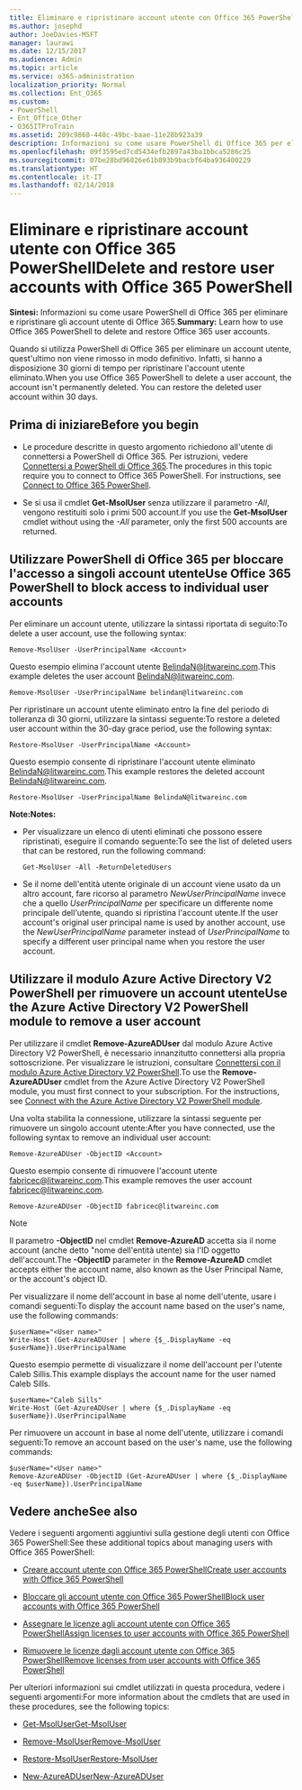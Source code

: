 ```yaml
---
title: Eliminare e ripristinare account utente con Office 365 PowerShell
ms.author: josephd
author: JoeDavies-MSFT
manager: laurawi
ms.date: 12/15/2017
ms.audience: Admin
ms.topic: article
ms.service: o365-administration
localization_priority: Normal
ms.collection: Ent_O365
ms.custom:
- PowerShell
- Ent_Office_Other
- O365ITProTrain
ms.assetid: 209c9868-448c-49bc-baae-11e28b923a39
description: Informazioni su come usare PowerShell di Office 365 per eliminare e ripristinare gli account utente di Office 365.
ms.openlocfilehash: 09f3595ed7cd5434efb2897a43ba1bbca5286c25
ms.sourcegitcommit: 07be28bd96826e61b893b9bacbf64ba936400229
ms.translationtype: HT
ms.contentlocale: it-IT
ms.lasthandoff: 02/14/2018
---
```

# <a name="delete-and-restore-user-accounts-with-office-365-powershell"></a><span data-ttu-id="77543-103">Eliminare e ripristinare account utente con Office 365 PowerShell</span><span class="sxs-lookup"><span data-stu-id="77543-103">Delete and restore user accounts with Office 365 PowerShell</span></span>

<span data-ttu-id="77543-104">**Sintesi:** Informazioni su come usare PowerShell di Office 365 per eliminare e ripristinare gli account utente di Office 365.</span><span class="sxs-lookup"><span data-stu-id="77543-104">**Summary:**  Learn how to use Office 365 PowerShell to delete and restore Office 365 user accounts.</span></span>
  
<span data-ttu-id="77543-p101">Quando si utilizza PowerShell di Office 365 per eliminare un account utente, quest'ultimo non viene rimosso in modo definitivo. Infatti, si hanno a disposizione 30 giorni di tempo per ripristinare l'account utente eliminato.</span><span class="sxs-lookup"><span data-stu-id="77543-p101">When you use Office 365 PowerShell to delete a user account, the account isn't permanently deleted. You can restore the deleted user account within 30 days.</span></span>
  
## <a name="before-you-begin"></a><span data-ttu-id="77543-107">Prima di iniziare</span><span class="sxs-lookup"><span data-stu-id="77543-107">Before you begin</span></span>

- <span data-ttu-id="77543-p102">Le procedure descritte in questo argomento richiedono all'utente di connettersi a PowerShell di Office 365. Per istruzioni, vedere [Connettersi a PowerShell di Office 365](connect-to-office-365-powershell.md).</span><span class="sxs-lookup"><span data-stu-id="77543-p102">The procedures in this topic require you to connect to Office 365 PowerShell. For instructions, see [Connect to Office 365 PowerShell](connect-to-office-365-powershell.md).</span></span>
    
- <span data-ttu-id="77543-110">Se si usa il cmdlet **Get-MsolUser** senza utilizzare il parametro _-All_, vengono restituiti solo i primi 500 account.</span><span class="sxs-lookup"><span data-stu-id="77543-110">If you use the **Get-MsolUser** cmdlet without using the _-All_ parameter, only the first 500 accounts are returned.</span></span>
    
## <a name="use-office-365-powershell-to-block-access-to-individual-user-accounts"></a><span data-ttu-id="77543-111">Utilizzare PowerShell di Office 365 per bloccare l'accesso a singoli account utente</span><span class="sxs-lookup"><span data-stu-id="77543-111">Use Office 365 PowerShell to block access to individual user accounts</span></span>
<span data-ttu-id="77543-112"><a name="ShortVersion"> </a></span><span class="sxs-lookup"><span data-stu-id="77543-112"><a name="ShortVersion"> </a></span></span>

<span data-ttu-id="77543-113">Per eliminare un account utente, utilizzare la sintassi riportata di seguito:</span><span class="sxs-lookup"><span data-stu-id="77543-113">To delete a user account, use the following syntax:</span></span>
  
```
Remove-MsolUser -UserPrincipalName <Account>
```

<span data-ttu-id="77543-114">Questo esempio elimina l'account utente BelindaN@litwareinc.com.</span><span class="sxs-lookup"><span data-stu-id="77543-114">This example deletes the user account BelindaN@litwareinc.com.</span></span>
  
```
Remove-MsolUser -UserPrincipalName belindan@litwareinc.com
```

<span data-ttu-id="77543-115">Per ripristinare un account utente eliminato entro la fine del periodo di tolleranza di 30 giorni, utilizzare la sintassi seguente:</span><span class="sxs-lookup"><span data-stu-id="77543-115">To restore a deleted user account within the 30-day grace period, use the following syntax:</span></span>
  
```
Restore-MsolUser -UserPrincipalName <Account>
```

<span data-ttu-id="77543-116">Questo esempio consente di ripristinare l'account utente eliminato BelindaN@litwareinc.com.</span><span class="sxs-lookup"><span data-stu-id="77543-116">This example restores the deleted account BelindaN@litwareinc.com.</span></span>
  
```
Restore-MsolUser -UserPrincipalName BelindaN@litwareinc.com
```

 <span data-ttu-id="77543-117">**Note:**</span><span class="sxs-lookup"><span data-stu-id="77543-117">**Notes:**</span></span>
  
- <span data-ttu-id="77543-118">Per visualizzare un elenco di utenti eliminati che possono essere ripristinati, eseguire il comando seguente:</span><span class="sxs-lookup"><span data-stu-id="77543-118">To see the list of deleted users that can be restored, run the following command:</span></span>
    
  ```
  Get-MsolUser -All -ReturnDeletedUsers
  ```

- <span data-ttu-id="77543-119">Se il nome dell'entità utente originale di un account viene usato da un altro account, fare ricorso al parametro  _NewUserPrincipalName_ invece che a quello _UserPrincipalName_ per specificare un differente nome principale dell'utente, quando si ripristina l'account utente.</span><span class="sxs-lookup"><span data-stu-id="77543-119">If the user account's original user principal name is used by another account, use the  _NewUserPrincipalName_ parameter instead of _UserPrincipalName_ to specify a different user principal name when you restore the user account.</span></span>
    
## <a name="use-the-azure-active-directory-v2-powershell-module-to-remove-a-user-account"></a><span data-ttu-id="77543-120">Utilizzare il modulo Azure Active Directory V2 PowerShell per rimuovere un account utente</span><span class="sxs-lookup"><span data-stu-id="77543-120">Use the Azure Active Directory V2 PowerShell module to remove a user account</span></span>
<span data-ttu-id="77543-121"><a name="ShortVersion"> </a></span><span class="sxs-lookup"><span data-stu-id="77543-121"><a name="ShortVersion"> </a></span></span>

<span data-ttu-id="77543-p103">Per utilizzare il cmdlet **Remove-AzureADUser** dal modulo Azure Active Directory V2 PowerShell, è necessario innanzitutto connettersi alla propria sottoscrizione. Per visualizzare le istruzioni, consultare [Connettersi con il modulo Azure Active Directory V2 PowerShell](https://go.microsoft.com/fwlink/?linkid=842218).</span><span class="sxs-lookup"><span data-stu-id="77543-p103">To use the **Remove-AzureADUser** cmdlet from the Azure Active Directory V2 PowerShell module, you must first connect to your subscription. For the instructions, see [Connect with the Azure Active Directory V2 PowerShell module](https://go.microsoft.com/fwlink/?linkid=842218).</span></span>
  
<span data-ttu-id="77543-124">Una volta stabilita la connessione, utilizzare la sintassi seguente per rimuovere un singolo account utente:</span><span class="sxs-lookup"><span data-stu-id="77543-124">After you have connected, use the following syntax to remove an individual user account:</span></span>
  
```
Remove-AzureADUser -ObjectID <Account>
```

<span data-ttu-id="77543-125">Questo esempio consente di rimuovere l'account utente fabricec@litwareinc.com.</span><span class="sxs-lookup"><span data-stu-id="77543-125">This example removes the user account fabricec@litwareinc.com.</span></span>
  
```
Remove-AzureADUser -ObjectID fabricec@litwareinc.com
```

> [!NOTE]
> <span data-ttu-id="77543-126">Il parametro **-ObjectID** nel cmdlet **Remove-AzureAD** accetta sia il nome account (anche detto "nome dell'entità utente) sia l'ID oggetto dell'account.</span><span class="sxs-lookup"><span data-stu-id="77543-126">The **-ObjectID** parameter in the **Remove-AzureAD** cmdlet accepts either the account name, also known as the User Principal Name, or the account's object ID.</span></span>
  
<span data-ttu-id="77543-127">Per visualizzare il nome dell'account in base al nome dell'utente, usare i comandi seguenti:</span><span class="sxs-lookup"><span data-stu-id="77543-127">To display the account name based on the user's name, use the following commands:</span></span>
  
```
$userName="<User name>"
Write-Host (Get-AzureADUser | where {$_.DisplayName -eq $userName}).UserPrincipalName
```

<span data-ttu-id="77543-128">Questo esempio permette di visualizzare il nome dell'account per l'utente Caleb Sillis.</span><span class="sxs-lookup"><span data-stu-id="77543-128">This example displays the account name for the user named Caleb Sills.</span></span>
  
```
$userName="Caleb Sills"
Write-Host (Get-AzureADUser | where {$_.DisplayName -eq $userName}).UserPrincipalName
```

<span data-ttu-id="77543-129">Per rimuovere un account in base al nome dell'utente, utilizzare i comandi seguenti:</span><span class="sxs-lookup"><span data-stu-id="77543-129">To remove an account based on the user's name, use the following commands:</span></span>
  
```
$userName="<User name>"
Remove-AzureADUser -ObjectID (Get-AzureADUser | where {$_.DisplayName -eq $userName}).UserPrincipalName
```

## <a name="see-also"></a><span data-ttu-id="77543-130">Vedere anche</span><span class="sxs-lookup"><span data-stu-id="77543-130">See also</span></span>
<span data-ttu-id="77543-131"><a name="SeeAlso"> </a></span><span class="sxs-lookup"><span data-stu-id="77543-131"><a name="SeeAlso"> </a></span></span>

<span data-ttu-id="77543-132">Vedere i seguenti argomenti aggiuntivi sulla gestione degli utenti con Office 365 PowerShell:</span><span class="sxs-lookup"><span data-stu-id="77543-132">See these additional topics about managing users with Office 365 PowerShell:</span></span>
  
- [<span data-ttu-id="77543-133">Creare account utente con Office 365 PowerShell</span><span class="sxs-lookup"><span data-stu-id="77543-133">Create user accounts with Office 365 PowerShell</span></span>](create-user-accounts-with-office-365-powershell.md)
    
- [<span data-ttu-id="77543-134">Bloccare gli account utente con Office 365 PowerShell</span><span class="sxs-lookup"><span data-stu-id="77543-134">Block user accounts with Office 365 PowerShell</span></span>](block-user-accounts-with-office-365-powershell.md)
    
- [<span data-ttu-id="77543-135">Assegnare le licenze agli account utente con Office 365 PowerShell</span><span class="sxs-lookup"><span data-stu-id="77543-135">Assign licenses to user accounts with Office 365 PowerShell</span></span>](assign-licenses-to-user-accounts-with-office-365-powershell.md)
    
- [<span data-ttu-id="77543-136">Rimuovere le licenze dagli account utente con Office 365 PowerShell</span><span class="sxs-lookup"><span data-stu-id="77543-136">Remove licenses from user accounts with Office 365 PowerShell</span></span>](remove-licenses-from-user-accounts-with-office-365-powershell.md)
    
<span data-ttu-id="77543-137">Per ulteriori informazioni sui cmdlet utilizzati in questa procedura, vedere i seguenti argomenti:</span><span class="sxs-lookup"><span data-stu-id="77543-137">For more information about the cmdlets that are used in these procedures, see the following topics:</span></span>
  
- [<span data-ttu-id="77543-138">Get-MsolUser</span><span class="sxs-lookup"><span data-stu-id="77543-138">Get-MsolUser</span></span>](https://go.microsoft.com/fwlink/p/?LinkId=691543)
    
- [<span data-ttu-id="77543-139">Remove-MsolUser</span><span class="sxs-lookup"><span data-stu-id="77543-139">Remove-MsolUser</span></span>](https://go.microsoft.com/fwlink/p/?LinkId=691636)
    
- [<span data-ttu-id="77543-140">Restore-MsolUser</span><span class="sxs-lookup"><span data-stu-id="77543-140">Restore-MsolUser</span></span>](https://go.microsoft.com/fwlink/p/?LinkId=691637)
    
- [<span data-ttu-id="77543-141">New-AzureADUser</span><span class="sxs-lookup"><span data-stu-id="77543-141">New-AzureADUser</span></span>](https://docs.microsoft.com/powershell/module/azuread/new-azureaduser?view=azureadps-2.0)
    


